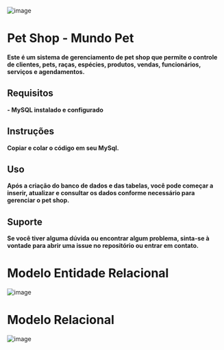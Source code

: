 ![image](https://github.com/user-attachments/assets/0393c675-8746-4578-a8b6-bf55f442cd3d)



# **Pet Shop - Mundo Pet**

**Este é um sistema de gerenciamento de pet shop que permite o controle de clientes, pets, raças, espécies, produtos, vendas, funcionários, serviços e agendamentos.**

## **Requisitos**

**- MySQL instalado e configurado**

## **Instruções**

**Copiar e colar o código em seu MySql.**

## **Uso**

**Após a criação do banco de dados e das tabelas, você pode começar a inserir, atualizar e consultar os dados conforme necessário para gerenciar o pet shop.**

## **Suporte**

**Se você tiver alguma dúvida ou encontrar algum problema, sinta-se à vontade para abrir uma issue no repositório ou entrar em contato.**

# **Modelo Entidade Relacional**
![image](https://github.com/user-attachments/assets/a3893bcd-18b9-4237-a304-b55940eecc3b)

# **Modelo Relacional**
![image](https://github.com/user-attachments/assets/5f4c42db-635b-4aee-8603-51f3a9c30427)


